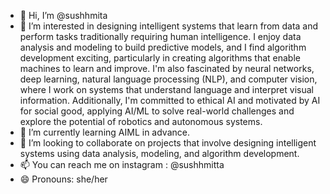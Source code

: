 - 👋 Hi, I’m @sushhmita
- 👀 I’m interested in designing intelligent systems that learn from data and perform tasks traditionally requiring human intelligence. I enjoy data analysis and modeling to build predictive models, and I find algorithm development exciting, particularly in creating algorithms that enable machines to learn and improve. I'm also fascinated by neural networks, deep learning, natural language processing (NLP), and computer vision, where I work on systems that understand language and interpret visual information. Additionally, I'm committed to ethical AI and motivated by AI for social good, applying AI/ML to solve real-world challenges and explore the potential of robotics and autonomous systems.
- 🌱 I’m currently learning AIML in advance.
- 💞️ I’m looking to collaborate on projects that involve designing intelligent systems using data analysis, modeling, and algorithm development.
- 📫 You can reach me on instagram : @sushhmitta
- 😄 Pronouns: she/her
  

<!---
sushhmita/sushhmita is a ✨ special ✨ repository because its `README.md` (this file) appears on your GitHub profile.
You can click the Preview link to take a look at your changes.
--->
